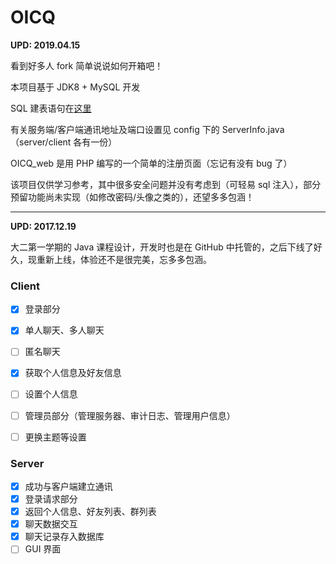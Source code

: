 # OICQ

**UPD: 2019.04.15**

看到好多人 fork 简单说说如何开箱吧！

本项目基于 JDK8 + MySQL 开发

SQL 建表语句在[这里](https://github.com/im0qianqian/OICQ/blob/master/OICQ_server/src/com/oicq/database/create.sql)

有关服务端/客户端通讯地址及端口设置见 config 下的 ServerInfo.java（server/client 各有一份）

OICQ_web 是用 PHP 编写的一个简单的注册页面（忘记有没有 bug 了）

该项目仅供学习参考，其中很多安全问题并没有考虑到（可轻易 sql 注入），部分预留功能尚未实现（如修改密码/头像之类的），还望多多包涵！

---

**UPD: 2017.12.19**

大二第一学期的 Java 课程设计，开发时也是在 GitHub 中托管的，之后下线了好久，现重新上线，体验还不是很完美，忘多多包涵。



### Client

- [x] 登录部分
- [x] 单人聊天、多人聊天
- [ ] 匿名聊天
- [x] 获取个人信息及好友信息
- [ ] 设置个人信息
- [ ] 管理员部分（管理服务器、审计日志、管理用户信息）
- [ ] 更换主题等设置



### Server

- [x] 成功与客户端建立通讯
- [x] 登录请求部分
- [x] 返回个人信息、好友列表、群列表
- [x] 聊天数据交互
- [x] 聊天记录存入数据库
- [ ] GUI 界面
